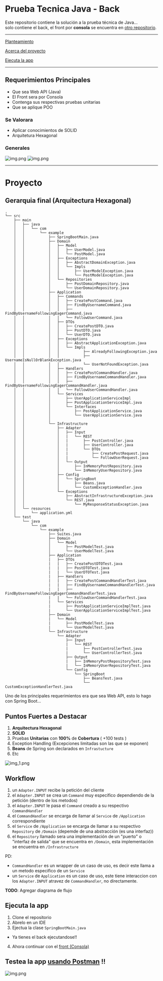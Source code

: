# Prueba Tecnica Java - Back

Este repositorio contiene la solución a la prueba técnica de Java...   
solo contiene el back, el front por **consola** se encuentra en [otro repositorio](https://github.com/cris6h16/prueba-tecnica-java-front).

<hr>

[Planteamiento](#Requerimientos-Principales)   

[Acerca del proyecto](#Proyecto)   

[Ejecuta la app](#Ejecuta-la-app)

<hr>

## Requerimientos Principales

- Que sea Web API (Java)
- El Front sera por Consola
- Contenga sus respectivas pruebas unitarias
- Que se aplique POO

### Se Valorara

- Aplicar conocimientos de SOLID
- Arquitetura Hexagonal

### Generales

![img.png](Docs/1(1)(1)(1).png)
![img.png](Docs/2(1)(1)(1).png)

<hr>   

# Proyecto

## Gerarquia final (Arquitectura Hexagonal)

```
.
└── src
    ├── main
    │   ├── java
    │   │   └── com
    │   │       └── example
    │   │           ├── SpringBootMain.java
    │   │           ├── Domain
    │   │           │   ├── Model
    │   │           │   │   ├── UserModel.java
    │   │           │   │   └── PostModel.java
    │   │           │   ├── Exceptions
    │   │           │   │   ├── AbstractDomainException.java
    │   │           │   │   └── Impls
    │   │           │   │       ├── UserModelException.java
    │   │           │   │       └── PostModelException.java
    │   │           │   └── Repositories
    │   │           │       ├── PostDomainRepository.java
    │   │           │       └── UserDomainRepository.java
    │   │           ├── Application
    │   │           │   ├── Commands
    │   │           │   │   ├── CreatePostCommand.java
    │   │           │   │   ├── FindByUsernameCommand.java
    │   │           │   │   ├── FindByUsernameFollowingEagerCommand.java
    │   │           │   │   └── FollowUserCommand.java
    │   │           │   ├── DTOs
    │   │           │   │   ├── CreatePostDTO.java
    │   │           │   │   ├── PostDTO.java
    │   │           │   │   └── UserDTO.java
    │   │           │   ├── Exceptions
    │   │           │   │   ├── AbstractApplicationException.java
    │   │           │   │   └── Impls 
    │   │           │   │           ├── AlreadyFollowingException.java 
    │   │           │   │           ├── UsernameIsNullOrBlankException.java 
    │   │           │   │           └── UserNotFoundException.java 
    │   │           │   ├── Handlers
    │   │           │   │   ├── CreatePostCommandHandler.java
    │   │           │   │   ├── FindByUsernameCommandHandler.java
    │   │           │   │   ├── FindByUsernameFollowingEagerCommandHandler.java
    │   │           │   │   └── FollowUserCommandHandler.java
    │   │           │   └── Services
    │   │           │       ├── UserApplicationServiceImpl
    │   │           │       ├── PostApplicationServiceImpl.java
    │   │           │       └── Interfaces
    │   │           │           ├── PostApplicationService.java
    │   │           │           └── UserApplicationService.java
    │   │           │   
    │   │           └── Infrastructure
    │   │               ├── Adapter
    │   │               │   ├── Input
    │   │               │   |   └── REST
    │   │               │   |       ├── PostController.java
    │   │               │   |       ├── UserController.java
    │   │               │   |       └── DTOs
    │   │               │   |           ├── CreatePostRequest.java
    │   │               │   |           └── FollowUserRequest.java
    │   │               │   └── Output
    │   │               │       ├── InMemoryPostRepository.java
    │   │               │       └── InMemoryUserRepository.java
    │   │               ├── Config
    │   │               │   └── SpringBoot
    │   │               │       ├── Beans.java
    │   │               │       └── CustomExceptionHandler.java
    │   │               └── Exceptions
    │   │                   ├── AbstractInfrastructureException.java
    │   │                   └── REST.java
    │   │                       └── MyResponseStatusException.java
    │   └── resources
    │       └── application.yml
    └── test
        └── java
            └── com
                └── example
                    ├── Suites.java
                    ├── Domain
                    │   └── Model
                    │       ├── PostModelTest.java
                    │       └── UserModelTest.java
                    ├── Application
                    |   ├── DTOs
                    |   |   ├── CreatePostDTOTest.java
                    |   |   ├── PostDTOTest.java
                    |   |   └── UserDTOTest.java
                    |   ├── Handlers
                    |   |   ├── CreatePostCommandHandlerTest.java
                    |   |   ├── FindByUsernameCommandHandlerTest.java
                    |   |   ├── FindByUsernameFollowingEagerCommandHandlerTest.java
                    |   |   └── FollowUserCommandHandlerTest.java
                    |   └── Services
                    |       ├── PostApplicationServiceImplTest.java
                    |       └── UserApplicationServiceImplTest.java
                    ├── Domain
                    |   └── Model
                    |       ├── PostModelTest.java
                    |       └── UserModelTest.java
                    └── Infrastructure
                        └── Adapter
                            ├── Input
                            |   └── REST
                            |       ├── PostControllerTest.java
                            |       └── UserControllerTest.java
                            ├── Output
                            |   ├── InMemoryPostRepositoryTest.java
                            |   └── InMemoryUserRepositoryTest.java
                            └── Config
                                └── SpringBoot
                                    ├── BeansTest.java
                                    └── CustomExceptionHandlerTest.java
```

Uno de los principales requerimientos era que sea Web API, esto lo hago con Spring Boot...

## Puntos Fuertes a Destacar
1. **Arquitectura Hexagonal**
2. **SOLID**
3. Pruebas **Unitarias** con **100%** de **Cobertura** ( +100 tests )
4. Exception Handling (Excepciones limitadas son las que se exponen)
5. **Beans** de Spring son declarados en `Infrastucture`
5. Etc

![img_1.png](Docs/img_1.png)   

## Workflow

1. un `Adapter.INPUT` recibe la petición del cliente
2. el `Adapter.INPUT` se crea un `Command` muy especifico dependiendo de la petición (dentro de los metodos)
3. el `Adapter.INPUT` le pasa el `Command` creado a su respectivo `CommandHandler`
4. el `CommandHandler` se encarga de llamar al `Service` de `/Application` correspondiente
5. el `Service` de `/Application` se encarga de llamar a su respectivo `Repository` de `/Domain` (depemde de una abstracción (es una interfaz))
6. el `Repository` llamado sera una implementación de un "puerto" o "interfaz de salida" que se encuentra en `/Domain`, esta implementación se encuentra en `/Infrastructure`

PD:
- `CommandHandler` es un wrapper de un caso de uso, es decir este llama a un metodo especifico de un `Service`
- un `Service` de `Application` es un caso de uso, este tiene interaccion con los `Adapter.INPUT` atravez de `CommandHandler`, no directamente.

**TODO**: Agregar diagrama de flujo


## Ejecuta la app

1. Clone el repositorio
2. Abrelo en un IDE
3. Ejectua la clase `SpringBootMain.java` 
- Ya tienes el back ejecutandose!!
4. Ahora continuar con el [front (Consola)](https://github.com/cris6h16/prueba-tecnica-java-front)

## Testea la app [usando Postman](Docs/prueba-tecnica.postman_collection.json) !!
![img.png](Docs/img.png)   

